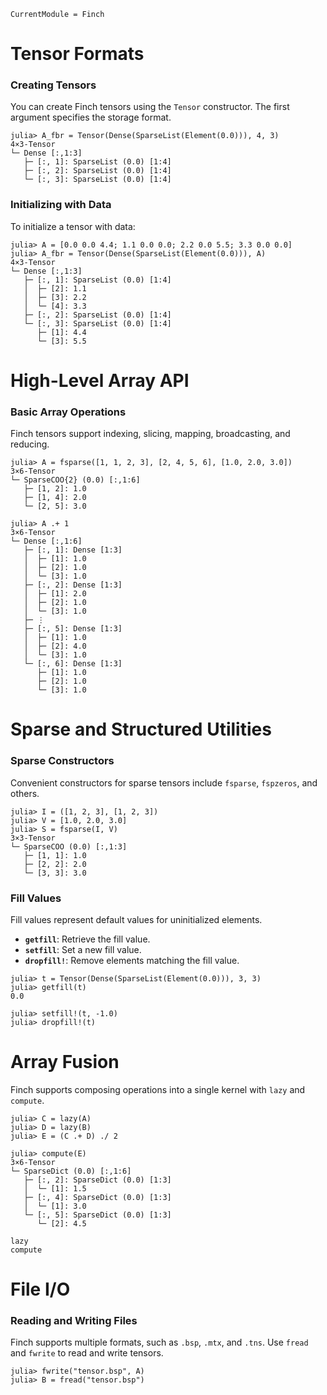 ```@meta
CurrentModule = Finch
```

# Tensor Formats

### Creating Tensors
You can create Finch tensors using the `Tensor` constructor. The first argument specifies the storage format.

```jldoctest tensorformats; setup = :(using Finch)
julia> A_fbr = Tensor(Dense(SparseList(Element(0.0))), 4, 3)
4×3-Tensor
└─ Dense [:,1:3]
   ├─ [:, 1]: SparseList (0.0) [1:4]
   ├─ [:, 2]: SparseList (0.0) [1:4]
   └─ [:, 3]: SparseList (0.0) [1:4]
```

### Initializing with Data
To initialize a tensor with data:

```jldoctest tensorformats
julia> A = [0.0 0.0 4.4; 1.1 0.0 0.0; 2.2 0.0 5.5; 3.3 0.0 0.0]
julia> A_fbr = Tensor(Dense(SparseList(Element(0.0))), A)
4×3-Tensor
└─ Dense [:,1:3]
   ├─ [:, 1]: SparseList (0.0) [1:4]
   │  ├─ [2]: 1.1
   │  ├─ [3]: 2.2
   │  └─ [4]: 3.3
   ├─ [:, 2]: SparseList (0.0) [1:4]
   └─ [:, 3]: SparseList (0.0) [1:4]
      ├─ [1]: 4.4
      └─ [3]: 5.5
```

# High-Level Array API

### Basic Array Operations
Finch tensors support indexing, slicing, mapping, broadcasting, and reducing.

```jldoctest arrayapi; setup = :(using Finch)
julia> A = fsparse([1, 1, 2, 3], [2, 4, 5, 6], [1.0, 2.0, 3.0])
3×6-Tensor
└─ SparseCOO{2} (0.0) [:,1:6]
   ├─ [1, 2]: 1.0
   ├─ [1, 4]: 2.0
   └─ [2, 5]: 3.0

julia> A .+ 1
3×6-Tensor
└─ Dense [:,1:6]
   ├─ [:, 1]: Dense [1:3]
   │  ├─ [1]: 1.0
   │  ├─ [2]: 1.0
   │  └─ [3]: 1.0
   ├─ [:, 2]: Dense [1:3]
   │  ├─ [1]: 2.0
   │  ├─ [2]: 1.0
   │  └─ [3]: 1.0
   ├─ ⋮
   ├─ [:, 5]: Dense [1:3]
   │  ├─ [1]: 1.0
   │  ├─ [2]: 4.0
   │  └─ [3]: 1.0
   └─ [:, 6]: Dense [1:3]
      ├─ [1]: 1.0
      ├─ [2]: 1.0
      └─ [3]: 1.0
```

# Sparse and Structured Utilities

### Sparse Constructors
Convenient constructors for sparse tensors include `fsparse`, `fspzeros`, and others.

```jldoctest sparseutils; setup = :(using Finch)
julia> I = ([1, 2, 3], [1, 2, 3])
julia> V = [1.0, 2.0, 3.0]
julia> S = fsparse(I, V)
3×3-Tensor
└─ SparseCOO (0.0) [:,1:3]
   ├─ [1, 1]: 1.0
   ├─ [2, 2]: 2.0
   └─ [3, 3]: 3.0
```

### Fill Values
Fill values represent default values for uninitialized elements.

- **`getfill`**: Retrieve the fill value.
- **`setfill`**: Set a new fill value.
- **`dropfill!`**: Remove elements matching the fill value.

```jldoctest sparseutils
julia> t = Tensor(Dense(SparseList(Element(0.0))), 3, 3)
julia> getfill(t)
0.0

julia> setfill!(t, -1.0)
julia> dropfill!(t)
```

# Array Fusion

Finch supports composing operations into a single kernel with `lazy` and `compute`.

```jldoctest fusion; setup = :(using Finch)
julia> C = lazy(A)
julia> D = lazy(B)
julia> E = (C .+ D) ./ 2

julia> compute(E)
3×6-Tensor
└─ SparseDict (0.0) [:,1:6]
   ├─ [:, 2]: SparseDict (0.0) [1:3]
   │  └─ [1]: 1.5
   ├─ [:, 4]: SparseDict (0.0) [1:3]
   │  └─ [1]: 3.0
   └─ [:, 5]: SparseDict (0.0) [1:3]
      └─ [2]: 4.5
```

```@docs
lazy
compute
```

# File I/O

### Reading and Writing Files
Finch supports multiple formats, such as `.bsp`, `.mtx`, and `.tns`. Use `fread` and `fwrite` to read and write tensors.

```jldoctest fileio; setup = :(using Finch)
julia> fwrite("tensor.bsp", A)
julia> B = fread("tensor.bsp")
```

